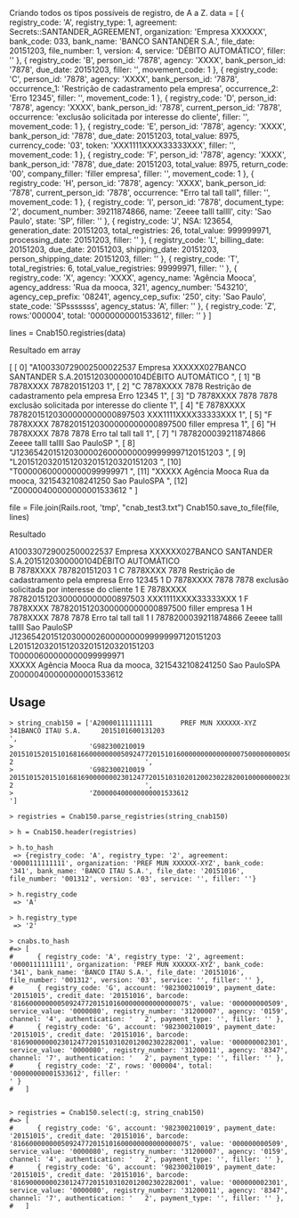 Criando todos os tipos possíveis de registro, de A a Z.
data = [
  {
    registry_code: 'A',
    registry_type: 1,
    agreement: Secrets::SANTANDER_AGREEMENT,
    organization: 'Empresa XXXXXX',
    bank_code: 033,
    bank_name: 'BANCO SANTANDER S.A.',
    file_date: 20151203,
    file_number: 1,
    version: 4,
    service: 'DÉBITO AUTOMÁTICO',
    filler: ''
  },
  {
    registry_code: 'B',
    person_id: '7878',
    agency: 'XXXX',
    bank_person_id: '7878',
    due_date: 20151203,
    filler: '',
    movement_code: 1
  },
  {
    registry_code: 'C',
    person_id: '7878',
    agency: 'XXXX',
    bank_person_id: '7878',
    occurrence_1: 'Restrição de cadastramento pela empresa',
    occurrence_2: 'Erro 12345',
    filler: '',
    movement_code: 1
  },
  {
    registry_code: 'D',
    person_id: '7878',
    agency: 'XXXX',
    bank_person_id: '7878',
    current_person_id: '7878',
    occurrence: 'exclusão solicitada por interesse do cliente',
    filler: '',
    movement_code: 1
  },
  {
    registry_code: 'E',
    person_id: '7878',
    agency: 'XXXX',
    bank_person_id: '7878',
    due_date: 20151203,
    total_value: 8975,
    currency_code: '03',
    token: 'XXX1111XXXX33333XXX',
    filler: '',
    movement_code: 1
  },
  {
    registry_code: 'F',
    person_id: '7878',
    agency: 'XXXX',
    bank_person_id: '7878',
    due_date: 20151203,
    total_value: 8975,
    return_code: '00',
    company_filler: 'filler empresa',
    filler: '',
    movement_code: 1
  },
  {
    registry_code: 'H',
    person_id: '7878',
    agency: 'XXXX',
    bank_person_id: '7878',
    current_person_id: '7878',
    occurrence: "Erro tal tall tall",
    filler: '',
    movement_code: 1
  },
  {
    registry_code: 'I',
    person_id: '7878',
    document_type: '2',
    document_number: 39211874866,
    name: 'Zeeee talll tallll',
    city: 'Sao Paulo',
    state: 'SP',
    filler: ''
  },
  {
    registry_code: 'J',
    NSA: 123654,
    generation_date: 20151203,
    total_registries: 26,
    total_value: 999999971,
    processing_date: 20151203,
    filler: ''
  },
  {
    registry_code: 'L',
    billing_date: 20151203,
    due_date: 20151203,
    shipping_date: 20151203,
    person_shipping_date: 20151203,
    filler: ''
  },
  {
    registry_code: 'T',
    total_registries: 6,
    total_value_registries: 99999971,
    filler: ''
  },
  {
    registry_code: 'X',
    agency: 'XXXX',
    agency_name: 'Agência Mooca',
    agency_address: 'Rua da mooca, 321',
    agency_number: '543210',
    agency_cep_prefix: '08241',
    agency_cep_sufix: '250',
    city: 'Sao Paulo',
    state_code: 'SPsssssss',
    agency_status: 'A',
    filler: ''
  },
  {
    registry_code: 'Z',
    rows:'000004',
    total: '00000000001533612', 
    filler: ''
  }
]

lines = Cnab150.registries(data)

Resultado em array

[
    [ 0] "A100330729002500022537      Empresa XXXXXX027BANCO SANTANDER S.A.2015120300000104DÉBITO AUTOMÁTICO                                                    ",
    [ 1] "B                     7878XXXX          787820151203                                                                                                 1",
    [ 2] "C                     7878XXXX          7878 Restrição de cadastramento pela empresa                              Erro 12345                         1",
    [ 3] "D                     7878XXXX          7878                     7878                exclusão solicitada por interesse do cliente                    1",
    [ 4] "E                     7878XXXX          78782015120300000000000897503                                         XXX1111XXXX33333XXX                    1",
    [ 5] "F                     7878XXXX          78782015120300000000000897500                                              filler empresa                    1",
    [ 6] "H                     7878XXXX          7878                     7878                                        Erro tal tall tall                      1",
    [ 7] "I                     7878200039211874866                      Zeeee talll tallll                     Sao PauloSP                                     ",
    [ 8] "J123654201512030000260000000099999997120151203                                                                                                        ",
    [ 9] "L20151203201512032015120320151203                                                                                                                     ",
    [10] "T00000600000000099999971                                                                                                                              ",
    [11] "XXXXX                 Agência Mooca             Rua da mooca, 3215432108241250           Sao PauloSPA                                                 ",
    [12] "Z00000400000000001533612                                                                                                                              "
]

file = File.join(Rails.root, 'tmp', "cnab_test3.txt")
Cnab150.save_to_file(file, lines)

Resultado

A100330729002500022537      Empresa XXXXXX027BANCO SANTANDER S.A.2015120300000104DÉBITO AUTOMÁTICO                                                    
B                     7878XXXX          787820151203                                                                                                 1
C                     7878XXXX          7878 Restrição de cadastramento pela empresa                              Erro 12345                         1
D                     7878XXXX          7878                     7878                exclusão solicitada por interesse do cliente                    1
E                     7878XXXX          78782015120300000000000897503                                         XXX1111XXXX33333XXX                    1
F                     7878XXXX          78782015120300000000000897500                                              filler empresa                    1
H                     7878XXXX          7878                     7878                                        Erro tal tall tall                      1
I                     7878200039211874866                      Zeeee talll tallll                     Sao PauloSP                                     
J123654201512030000260000000099999997120151203                                                                                                        
L20151203201512032015120320151203                                                                                                                     
T00000600000000099999971                                                                                                                              
XXXXX                 Agência Mooca             Rua da mooca, 3215432108241250           Sao PauloSPA                                                 
Z00000400000000001533612                                                                                                                              


## Usage
```
> string_cnab150 = ['A20000111111111       PREF MUN XXXXXX-XYZ 341BANCO ITAU S.A.     2015101600131203                                                                     ',
>                   'G982300210019        20151015201510168166000000005092477201510160000000000000007500000000050900000803120000701594   2                                 ',
>                   'G982300210019        20151015201510168169000000023012477201510310201200230228200100000000230100000803120001183477   2                                 ',
>                   'Z00000400000000001533612                                                                                                                              ']

> registries = Cnab150.parse_registries(string_cnab150)

> h = Cnab150.header(registries)

> h.to_hash
 => {registry_code: 'A', registry_type: '2', agreement: '0000111111111', organization: 'PREF MUN XXXXXX-XYZ', bank_code: '341', bank_name: 'BANCO ITAU S.A.', file_date: '20151016', file_number: '001312', version: '03', service: '', filler: ''}

> h.registry_code
 => 'A'

> h.registry_type
 => '2'

> cnabs.to_hash
#=> [
#      { registry_code: 'A', registry_type: '2', agreement: '0000111111111', organization: 'PREF MUN XXXXXX-XYZ', bank_code: '341', bank_name: 'BANCO ITAU S.A.', file_date: '20151016', file_number: '001312', version: '03', service: '', filler: '' },
#      { registry_code: 'G', account: '982300210019', payment_date: '20151015', credit_date: '20151016', barcode: '81660000000050924772015101600000000000000075', value: '000000000509', service_value: '0000080', registry_number: '31200007', agency: '0159', channel: '4', authentication: '   2', payment_type: '', filler: '' },
#      { registry_code: 'G', account: '982300210019', payment_date: '20151015', credit_date: '20151016', barcode: '81690000000230124772015103102012002302282001', value: '000000002301', service_value: '0000080', registry_number: '31200011', agency: '8347', channel: '7', authentication: '   2', payment_type: '', filler: '' },
#      { registry_code: 'Z', rows: '000004', total: '00000000001533612', filler: '                                                                                                                              ' }
#   ]


> registries = Cnab150.select(:g, string_cnab150)
#=> [
#      { registry_code: 'G', account: '982300210019', payment_date: '20151015', credit_date: '20151016', barcode: '81660000000050924772015101600000000000000075', value: '000000000509', service_value: '0000080', registry_number: '31200007', agency: '0159', channel: '4', authentication: '   2', payment_type: '', filler: '' },
#      { registry_code: 'G', account: '982300210019', payment_date: '20151015', credit_date: '20151016', barcode: '81690000000230124772015103102012002302282001', value: '000000002301', service_value: '0000080', registry_number: '31200011', agency: '8347', channel: '7', authentication: '   2', payment_type: '', filler: '' },
#   ]


```

